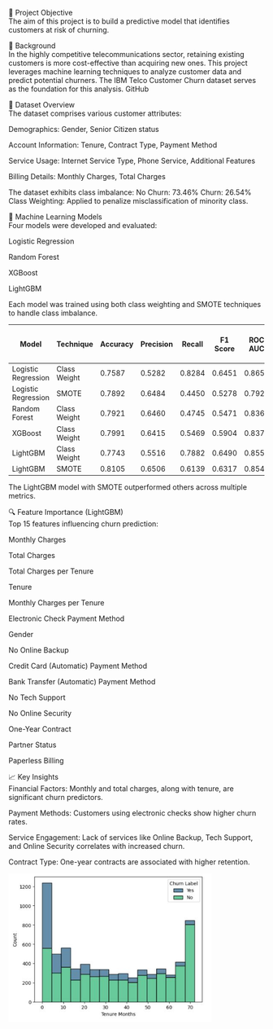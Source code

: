🎯 Project Objective<br>
The aim of this project is to build a predictive model that identifies customers at risk of churning. 

📝 Background<br>
In the highly competitive telecommunications sector, retaining existing customers is more cost-effective than acquiring new ones. This project leverages machine learning techniques to analyze customer data and predict potential churners. The IBM Telco Customer Churn dataset serves as the foundation for this analysis.
GitHub

📂 Dataset Overview <br>
The dataset comprises various customer attributes:

Demographics: Gender, Senior Citizen status

Account Information: Tenure, Contract Type, Payment Method

Service Usage: Internet Service Type, Phone Service, Additional Features

Billing Details: Monthly Charges, Total Charges

The dataset exhibits class imbalance:
No Churn: 73.46%
Churn: 26.54%
Class Weighting: Applied to penalize misclassification of minority class.

🤖 Machine Learning Models<br>
Four models were developed and evaluated:

Logistic Regression

Random Forest

XGBoost

LightGBM

Each model was trained using both class weighting and SMOTE techniques to handle class imbalance.

| Model                | Technique     | Accuracy | Precision | Recall  | F1 Score | ROC AUC | Cross-Val ROC AUC |
|----------------------|---------------|----------|-----------|---------|----------|---------|--------------------|
| Logistic Regression  | Class Weight  | 0.7587   | 0.5282    | 0.8284  | 0.6451   | 0.8650  | 0.8426             |
| Logistic Regression  | SMOTE         | 0.7892   | 0.6484    | 0.4450  | 0.5278   | 0.7927  | 0.9327             |
| Random Forest        | Class Weight  | 0.7921   | 0.6460    | 0.4745  | 0.5471   | 0.8369  | 0.8266             |
| XGBoost              | Class Weight  | 0.7991   | 0.6415    | 0.5469  | 0.5904   | 0.8375  | 0.8138             |
| LightGBM             | Class Weight  | 0.7743   | 0.5516    | 0.7882  | 0.6490   | 0.8554  | 0.8308             |
| LightGBM             | SMOTE         | 0.8105   | 0.6506    | 0.6139  | 0.6317   | 0.8548  | 0.9377             |

The LightGBM model with SMOTE outperformed others across multiple metrics.

🔍 Feature Importance (LightGBM)<br>
Top 15 features influencing churn prediction:

Monthly Charges

Total Charges

Total Charges per Tenure

Tenure

Monthly Charges per Tenure

Electronic Check Payment Method

Gender

No Online Backup

Credit Card (Automatic) Payment Method

Bank Transfer (Automatic) Payment Method

No Tech Support

No Online Security

One-Year Contract

Partner Status

Paperless Billing

📈 Key Insights<br>
Financial Factors: Monthly and total charges, along with tenure, are significant churn predictors.

Payment Methods: Customers using electronic checks show higher churn rates.

Service Engagement: Lack of services like Online Backup, Tech Support, and Online Security correlates with increased churn.

Contract Type: One-year contracts are associated with higher retention.

<img src="churn.JPG" alt="Alt text" width="400"/>

